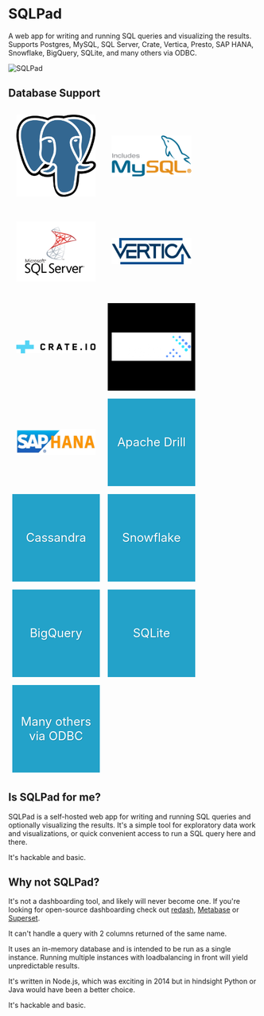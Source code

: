 # SQLPad

A web app for writing and running SQL queries and visualizing the results. Supports Postgres, MySQL, SQL Server, Crate, Vertica, Presto, SAP HANA, Snowflake, BigQuery, SQLite, and many others via ODBC.

![SQLPad](images/screenshots/v3-beta.png)

## Database Support

<style>
  .db-images {
    display: flex;
    flex-wrap: wrap;
  }
  .db-container {
    margin: 8px;
    width: 160px;
    font-size: 18pt;
    color: #23a2c9;
    height: 160px;
    text-align: center;
    display: flex;
    justify-content: center;
    align-items: center;
    text-shadow: 1px 1px #00000030;
    padding: 8px;
  }
  .db-container-text {
    background-color:  #23a2c9;
    color: white;
  }
</style>
<div class="db-images">
  <div class="db-container">
    <img src="images/logo-postgresql.png" data-origin="images/logo-postgresql.png" alt="Postgres" >
  </div>
  <div class="db-container">
    <img src="images/logo-mysql.png" data-origin="images/logo-mysql.png" alt="MySQL">
  </div>
  <div class="db-container">
    <img src="images/logo-sql-server.png" data-origin="images/logo-sql-server.png" alt="SQL Server">
  </div>
  <div class="db-container">
    <img src="images/logo-vertica.jpg" data-origin="images/logo-vertica.png" alt="Vertica" >
  </div>
  <div class="db-container">
    <img src="images/logo-crate.svg" data-origin="images/logo-crate.svg" alt="Crate" >
  </div>
  <div class="db-container" style="background-color: black">
    <img src="images/logo-presto.png" data-origin="images/logo-presto.png" alt="Presto" >
  </div>
  <div class="db-container">
    <img src="images/logo-sap-hana.jpg" data-origin="images/logo-sap-hana.jpg" alt="SAP Hana" >
  </div>
  <div class="db-container db-container-text">Apache Drill</div>
  <div class="db-container db-container-text">Cassandra</div>
  <div class="db-container db-container-text">Snowflake</div>
  <div class="db-container db-container-text">BigQuery</div>
  <div class="db-container db-container-text">SQLite</div>
  <div class="db-container db-container-text">Many others via ODBC</div>
</div>

## Is SQLPad for me?

SQLPad is a self-hosted web app for writing and running SQL queries
and optionally visualizing the results. It's a simple tool for
exploratory data work and visualizations, or quick convenient access to run a SQL query here and there.

It's hackable and basic.

## Why not SQLPad?

It's not a dashboarding tool, and likely will never become one. If you're looking for open-source dashboarding check out [redash](https://redash.io/), [Metabase](https://www.metabase.com/) or [Superset](https://github.com/apache/incubator-superset).

It can't handle a query with 2 columns returned of the same name.

It uses an in-memory database and is intended to be run as a single instance. Running multiple instances with loadbalancing in front will yield unpredictable results.

It's written in Node.js, which was exciting in 2014 but in hindsight Python or Java would have been a better choice.

It's hackable and basic.
